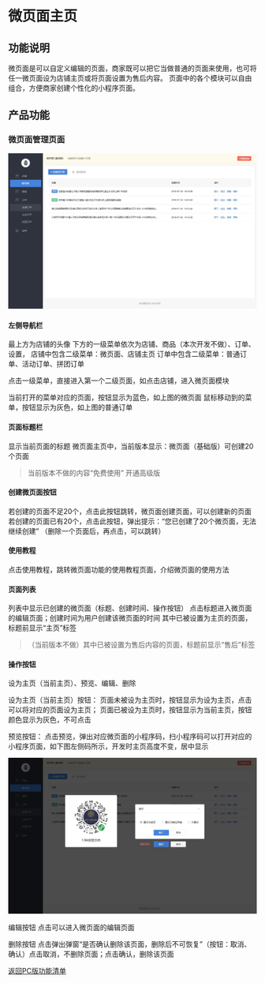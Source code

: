# 微页面主页
## 功能说明
微页面是可以自定义编辑的页面，商家既可以把它当做普通的页面来使用，也可将任一微页面设为店铺主页或将页面设置为售后内容。
页面中的各个模块可以自由组合，方便商家创建个性化的小程序页面。
## 产品功能
### 微页面管理页面

![](media/15364825519106/15364826719095.jpg)


#### 左侧导航栏

最上方为店铺的头像
下方的一级菜单依次为店铺、商品（本次开发不做）、订单、设置，
店铺中包含二级菜单：微页面、店铺主页
订单中包含二级菜单：普通订单、活动订单、拼团订单

点击一级菜单，直接进入第一个二级页面，如点击店铺，进入微页面模块

当前打开的菜单对应的页面，按钮显示为蓝色，如上图的微页面
鼠标移动到的菜单，按钮显示为灰色，如上图的普通订单

#### 页面标题栏

显示当前页面的标题
微页面主页中，当前版本显示：微页面（基础版）可创建20个页面
> 当前版本不做的内容“免费使用” 开通高级版

#### 创建微页面按钮
若创建的页面不足20个，点击此按钮跳转，微页面创建页面，可以创建新的页面
若创建的页面已有20个，点击此按钮，弹出提示：“您已创建了20个微页面，无法继续创建”
（删除一个页面后，再点击，可以跳转）

#### 使用教程
点击使用教程，跳转微页面功能的使用教程页面，介绍微页面的使用方法

#### 页面列表
列表中显示已创建的微页面（标题、创建时间、操作按钮）
点击标题进入微页面的编辑页面；创建时间为用户创建该微页面的时间
其中已被设置为主页的页面，标题前显示“主页”标签
>（当前版本不做）其中已被设置为售后内容的页面，标题前显示“售后”标签

#### 操作按钮
设为主页（当前主页）、预览、编辑、删除

设为主页（当前主页）按钮：
页面未被设为主页时，按钮显示为设为主页，点击可以将对应的页面设为主页；
页面已被设为主页时，按钮显示为当前主页，按钮颜色显示为灰色，不可点击

预览按钮：
点击预览，弹出对应微页面的小程序码，扫小程序码可以打开对应的小程序页面，如下图左侧码所示，开发时主页高度不变，居中显示

![](media/15364825519106/15364801811259.jpg)

编辑按钮
点击可以进入微页面的编辑页面

删除按钮
点击弹出弹窗“是否确认删除该页面，删除后不可恢复”（按钮：取消、确认）点击取消，不删除页面；点击确认，删除该页面

[ 返回PC版功能清单](mweblib://15365566054481)